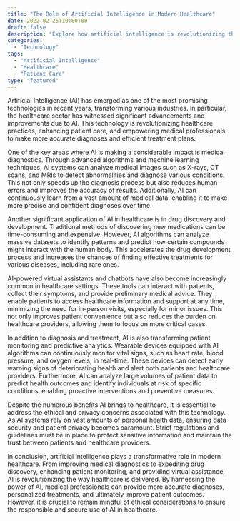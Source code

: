 ```yaml
---
title: "The Role of Artificial Intelligence in Modern Healthcare"
date: 2022-02-25T10:00:00
draft: false
description: "Explore how artificial intelligence is revolutionizing the healthcare industry and improving patient care."
categories: 
  - "Technology"
tags: 
  - "Artificial Intelligence"
  - "Healthcare"
  - "Patient Care"
type: "featured"
---
```


Artificial Intelligence (AI) has emerged as one of the most promising technologies in recent years, transforming various industries. In particular, the healthcare sector has witnessed significant advancements and improvements due to AI. This technology is revolutionizing healthcare practices, enhancing patient care, and empowering medical professionals to make more accurate diagnoses and efficient treatment plans.

One of the key areas where AI is making a considerable impact is medical diagnostics. Through advanced algorithms and machine learning techniques, AI systems can analyze medical images such as X-rays, CT scans, and MRIs to detect abnormalities and diagnose various conditions. This not only speeds up the diagnosis process but also reduces human errors and improves the accuracy of results. Additionally, AI can continuously learn from a vast amount of medical data, enabling it to make more precise and confident diagnoses over time.

Another significant application of AI in healthcare is in drug discovery and development. Traditional methods of discovering new medications can be time-consuming and expensive. However, AI algorithms can analyze massive datasets to identify patterns and predict how certain compounds might interact with the human body. This accelerates the drug development process and increases the chances of finding effective treatments for various diseases, including rare ones.

AI-powered virtual assistants and chatbots have also become increasingly common in healthcare settings. These tools can interact with patients, collect their symptoms, and provide preliminary medical advice. They enable patients to access healthcare information and support at any time, minimizing the need for in-person visits, especially for minor issues. This not only improves patient convenience but also reduces the burden on healthcare providers, allowing them to focus on more critical cases.

In addition to diagnosis and treatment, AI is also transforming patient monitoring and predictive analytics. Wearable devices equipped with AI algorithms can continuously monitor vital signs, such as heart rate, blood pressure, and oxygen levels, in real-time. These devices can detect early warning signs of deteriorating health and alert both patients and healthcare providers. Furthermore, AI can analyze large volumes of patient data to predict health outcomes and identify individuals at risk of specific conditions, enabling proactive interventions and preventive measures.

Despite the numerous benefits AI brings to healthcare, it is essential to address the ethical and privacy concerns associated with this technology. As AI systems rely on vast amounts of personal health data, ensuring data security and patient privacy becomes paramount. Strict regulations and guidelines must be in place to protect sensitive information and maintain the trust between patients and healthcare providers.

In conclusion, artificial intelligence plays a transformative role in modern healthcare. From improving medical diagnostics to expediting drug discovery, enhancing patient monitoring, and providing virtual assistance, AI is revolutionizing the way healthcare is delivered. By harnessing the power of AI, medical professionals can provide more accurate diagnoses, personalized treatments, and ultimately improve patient outcomes. However, it is crucial to remain mindful of ethical considerations to ensure the responsible and secure use of AI in healthcare.
